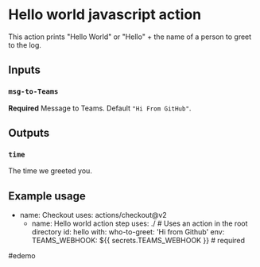 # Hello world javascript action

This action prints "Hello World" or "Hello" + the name of a person to greet to the log.

## Inputs

### `msg-to-Teams`

**Required** Message to Teams. Default `"Hi From GitHub"`.

## Outputs

### `time`

The time we greeted you.

## Example usage

- name: Checkout
  uses: actions/checkout@v2
  - name: Hello world action step
    uses: ./ # Uses an action in the root directory
    id: hello
    with:
    who-to-greet: 'Hi from Github'
    env:
        TEAMS_WEBHOOK: ${{ secrets.TEAMS_WEBHOOK }} # required

#edemo
